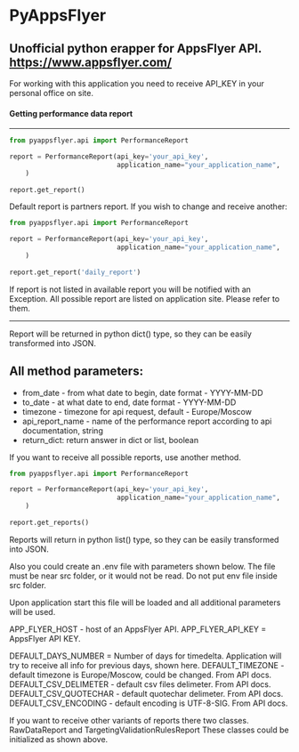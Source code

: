 # PyAppsFlyer

Unofficial python erapper for AppsFlyer API.
https://www.appsflyer.com/
---

For working with this application you need to receive API_KEY in your
personal office on site.


#### Getting performance data report

---

```python
from pyappsflyer.api import PerformanceReport

report = PerformanceReport(api_key='your_api_key',
                           application_name="your_application_name",
    )
    
report.get_report()
```

Default report is partners report. If you wish to change and receive another:
```python
from pyappsflyer.api import PerformanceReport

report = PerformanceReport(api_key='your_api_key',
                           application_name="your_application_name",
    )
    
report.get_report('daily_report')
```
If report is not listed in available report you will be notified with an Exception.
All possible report are listed on application site. Please refer to them.

---
Report will be returned in python dict() type, so they can be easily transformed into JSON.

All method parameters:
---
* from_date - from what date to begin, date format - YYYY-MM-DD
* to_date - at what date to end, date format - YYYY-MM-DD
* timezone - timezone for api request, default - Europe/Moscow
* api_report_name - name of the performance report according to api documentation, string
* return_dict: return answer in dict or list, boolean

If you want to receive all possible reports, use another method.

```python
from pyappsflyer.api import PerformanceReport

report = PerformanceReport(api_key='your_api_key',
                           application_name="your_application_name",
    )
    
report.get_reports()
```
Reports will return in python list() type, so they can be easily transformed into JSON.


Also you could create an .env file with parameters shown below. The file must be near src
folder, or it would not be read. Do not put env file inside src folder.

Upon application start this file will be loaded and all additional parameters will be used.

APP_FLYER_HOST  - host of an AppsFlyer API.
APP_FLYER_API_KEY = AppsFlyer API KEY.

DEFAULT_DAYS_NUMBER = Number of days for timedelta. 
                      Application will try to receive all info for previous days, shown here. 
DEFAULT_TIMEZONE - default timezone is Europe/Moscow, could be changed. From API docs.
DEFAULT_CSV_DELIMETER - default csv files delimeter. From API docs.
DEFAULT_CSV_QUOTECHAR - default quotechar delimeter. From API docs.
DEFAULT_CSV_ENCODING - default encoding is UTF-8-SIG. From API docs.


If you want to receive other variants of reports there two classes.
RawDataReport and TargetingValidationRulesReport
These classes could be initialized as shown above. 



